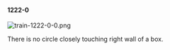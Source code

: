 #### 1222-0
![train-1222-0-0.png](https://github.com/lil-lab/nlvr/raw/master/nlvr/train/images/2/train-1222-0-0.png "train-1222-0-0.png")

There is no circle closely touching right wall of a box.